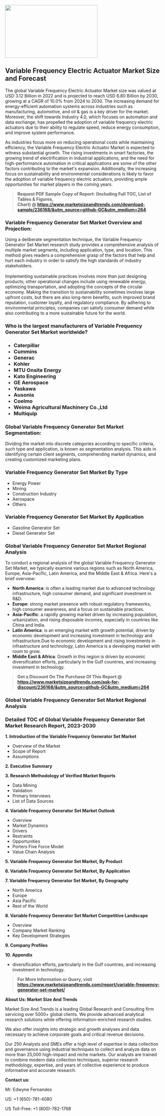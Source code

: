 <p><img class="alignnone size-medium wp-image-20088" src="https://ffe5etoiles.com/wp-content/uploads/2024/12/MST1-300x171.png" alt="" width="300" height="171" /></p><h2>Variable Frequency Electric Actuator Market Size and Forecast</h2><p>The global Variable Frequency Electric Actuator Market size was valued at USD 3.12 Billion in 2022 and is projected to reach USD 6.80 Billion by 2030, growing at a CAGR of 10.0% from 2024 to 2030. The increasing demand for energy-efficient automation systems across industries such as manufacturing, automotive, and oil & gas is a key driver for the market. Moreover, the shift towards Industry 4.0, which focuses on automation and data exchange, has propelled the adoption of variable frequency electric actuators due to their ability to regulate speed, reduce energy consumption, and improve system performance.</p><p>As industries focus more on reducing operational costs while maintaining efficiency, the Variable Frequency Electric Actuator Market is expected to witness substantial growth. The rising investments in smart factories, the growing trend of electrification in industrial applications, and the need for high-performance automation in critical applications are some of the other factors contributing to the market's expansion. Additionally, the increasing focus on sustainability and environmental considerations is likely to favor the adoption of variable frequency electric actuators, providing ample opportunities for market players in the coming years.</p></p><blockquote id="" class=""><strong>Request PDF Sample Copy of Report: (Including Full TOC, List of Tables &amp; Figures, Chart)&nbsp;@&nbsp;<strong><a href="https://www.marketsizeandtrends.com/download-sample/236168/&utm_source=github-GC&utm_medium=264" target="_blank">https://www.marketsizeandtrends.com/download-sample/236168/&utm_source=github-GC&utm_medium=264</a></strong></strong></blockquote><h3 id="" class="">Variable Frequency Generator Set Market&nbsp;Overview and Projection:</h3><p id="" class="">Using a deliberate segmentation technique, the Variable Frequency Generator Set Market research study provides a comprehensive analysis of multiple market segments, including application, type, and location. This method gives readers a comprehensive grasp of the factors that help and hurt each industry in order to satisfy the high standards of industry stakeholders. <br /> <br />Implementing sustainable practices involves more than just designing products; other operational changes include using renewable energy, optimizing transportation, and adopting the concepts of the circular economy. Making the transition to sustainability sometimes involves large upfront costs, but there are also long-term benefits, such improved brand reputation, customer loyalty, and regulatory compliance. By adhering to environmental principles, companies can satisfy consumer demand while also contributing to a more sustainable future for the world.</p><h3 id="" class="">Who is the largest manufacturers of&nbsp;Variable Frequency Generator Set Market worldwide?</h3><h3 class=""><p><ul><li>Caterpillar </li><li> Cummins </li><li> Generac </li><li> Kohler </li><li> MTU Onsite Energy </li><li> Kato Engineering </li><li> GE Aerospace </li><li> Yaskawa </li><li> Ausonia </li><li> Coelmo </li><li> Weima Agricultural Machinery Co.,Ltd </li><li> Multiquip</li></ul></p></h3><h3 id="" class="">Global&nbsp;Variable Frequency Generator Set Market Segmentation:</h3><p id="" class="">Dividing the market into discrete categories according to specific criteria, such type and application, is known as segmentation analysis. This aids in identifying certain client segments, comprehending market dynamics, and creating customized marketing plans.</p><h3 id="" class="">Variable Frequency Generator Set Market&nbsp;By Type</h3><p><p><ul><li>Energy Power</li><li> Mining</li><li> Construction Industry</li><li> Aerospace</li><li> Others</p></li></ul></p></p><h3 id="" class="">Variable Frequency Generator Set Market&nbsp;By Application</h3><p class=""><p><ul><li>Gasoline Generator Set</li><li> Diesel Generator Set</li></ul></p></p><h3 id="" class="">Global Variable Frequency Generator Set Market Regional Analysis</h3><p id="" class="">To conduct a regional analysis of the global Variable Frequency Generator Set Market, we typically examine various regions such as North America, Europe, Asia-Pacific, Latin America, and the Middle East &amp; Africa. Here's a brief overview:</p><ul><li><strong>North America</strong>: is often a leading market due to advanced technology infrastructure, high consumer demand, and significant investment in R&amp;D.</li><li><strong>Europe</strong>: strong market presence with robust regulatory frameworks, high consumer awareness, and a focus on sustainable practices.</li><li><strong>Asia-Pacific</strong>: a rapidly growing market driven by increasing population, urbanization, and rising disposable incomes, especially in countries like China and India.</li><li><strong>Latin America</strong>: is an emerging market with growth potential, driven by economic development and increasing investment in technology and infrastructure.Due to economic development and rising investments in infrastructure and technology, Latin America is a developing market with room to grow.</li><li><strong>Middle East &amp; Africa</strong>: Growth in this region is driven by economic diversification efforts, particularly in the Gulf countries, and increasing investment in technology.</li></ul><blockquote id="" class=""><strong>Get a Discount On The Purchase Of This Report @ <strong><a href="https://www.marketsizeandtrends.com/ask-for-discount/236168/&utm_source=github-GC&utm_medium=264" target="_blank">https://www.marketsizeandtrends.com/ask-for-discount/236168/&utm_source=github-GC&utm_medium=264</a></strong></strong></blockquote><h3 id="" class="">Global Variable Frequency Generator Set Market Regional Analysis</h3><h3 id="" class="">Detailed TOC of Global Variable Frequency Generator Set Market Research Report, 2023-2030</h3><p id="" class=""><strong>1. Introduction of the Variable Frequency Generator Set Market</strong></p><ul><li>Overview of the Market</li><li>Scope of Report</li><li>Assumptions</li></ul><p id="" class=""><strong>2. Executive Summary</strong></p><p id="" class=""><strong>3. Research Methodology of Verified Market Reports</strong></p><ul><li>Data Mining</li><li>Validation</li><li>Primary Interviews</li><li>List of Data Sources</li></ul><p id="" class=""><strong>4. Variable Frequency Generator Set Market Outlook</strong></p><ul><li>Overview</li><li>Market Dynamics</li><li>Drivers</li><li>Restraints</li><li>Opportunities</li><li>Porters Five Force Model</li><li>Value Chain Analysis</li></ul><p id="" class=""><strong>5. Variable Frequency Generator Set Market, By Product</strong></p><p id="" class=""><strong>6. Variable Frequency Generator Set Market, By Application</strong></p><p id="" class=""><strong>7. Variable Frequency Generator Set Market, By Geography</strong></p><ul><li>North America</li><li>Europe</li><li>Asia Pacific</li><li>Rest of the World</li></ul><p id="" class=""><strong>8. Variable Frequency Generator Set Market Competitive Landscape</strong></p><ul><li>Overview</li><li>Company Market Ranking</li><li>Key Development Strategies</li></ul><p id="" class=""><strong>9. Company Profiles</strong></p><p id="" class=""><strong>10. Appendix</strong></p><ul><li>diversification efforts, particularly in the Gulf countries, and increasing investment in technology.</li></ul><blockquote id="" class=""><strong>For More Information or Query, visit <strong><strong><a href="https://www.marketsizeandtrends.com/report/variable-frequency-generator-set-market/" target="_blank">https://www.marketsizeandtrends.com/report/variable-frequency-generator-set-market/</a></strong></strong></strong></blockquote><p id="" class=""><strong>About Us: Market Size And Trends</strong></p><p id="" class="">Market Size And Trends is a leading Global Research and Consulting firm servicing over 5000+ global clients. We provide advanced analytical research solutions while offering information-enriched research studies.</p><p id="" class="">We also offer insights into strategic and growth analyses and data necessary to achieve corporate goals and critical revenue decisions.</p><p id="" class="">Our 250 Analysts and SMEs offer a high level of expertise in data collection and governance using industrial techniques to collect and analyze data on more than 25,000 high-impact and niche markets. Our analysts are trained to combine modern data collection techniques, superior research methodology, expertise, and years of collective experience to produce informative and accurate research.</p><p id="" class=""><strong>Contact us:</strong></p><p id="" class="">Mr. Edwyne Fernandes</p><p id="" class="">US: +1 (650)-781-4080</p><p id="" class="">US Toll-Free: +1 (800)-782-1768</p>
